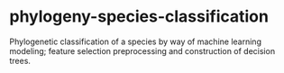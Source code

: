 # phylogeny-species-classification
Phylogenetic classification of a species by way of machine learning modeling; feature selection preprocessing and construction of decision trees.
